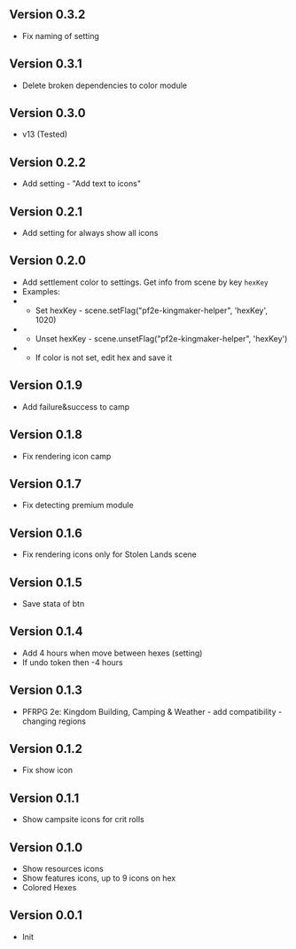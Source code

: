 ## Version 0.3.2
- Fix naming of setting

## Version 0.3.1
- Delete broken dependencies to color module

## Version 0.3.0
- v13 (Tested)

## Version 0.2.2
- Add setting - "Add text to icons"

## Version 0.2.1
- Add setting for always show all icons 

## Version 0.2.0
- Add settlement color to settings. Get info from scene by key `hexKey`
- Examples:
- - Set hexKey - scene.setFlag("pf2e-kingmaker-helper", 'hexKey', 1020)
- - Unset hexKey - scene.unsetFlag("pf2e-kingmaker-helper", 'hexKey')
- - If color is not set, edit hex and save it 

## Version 0.1.9
- Add failure&success to camp

## Version 0.1.8
- Fix rendering icon camp

## Version 0.1.7
- Fix detecting premium module

## Version 0.1.6
- Fix rendering icons only for Stolen Lands scene

## Version 0.1.5
- Save stata of btn

## Version 0.1.4
- Add 4 hours when move between hexes (setting)
- If undo token then -4 hours

## Version 0.1.3
- PFRPG 2e: Kingdom Building, Camping & Weather - add compatibility - changing regions

## Version 0.1.2
- Fix show icon

## Version 0.1.1
- Show campsite icons for crit rolls

## Version 0.1.0
- Show resources icons
- Show features icons, up to 9 icons on hex
- Colored Hexes

## Version 0.0.1
- Init

